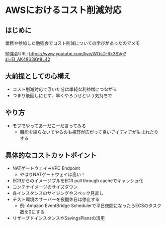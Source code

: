 # AWSにおけるコスト削減対応

## はじめに

業務や参加した勉強会でコスト削減についての学びがあったのでメモ

勉強会URL: https://www.youtube.com/live/WOsD-Rk3SVg?si=El_AK4863iGt8L42

## 大前提としての心構え

- コスト削減対応で浮いた分は単純な利益増につながる
- つまり後回しにせず、早くやろうぜという気持ちで

## やり方

- モブでやってあーだこーだ言ってみる
    - 職能を絞らないでやるのも視野が広がって良いアイディアが生まれたりする

## 具体的なコストカットポイント

- NATゲートウェイ→VPC Endpoint
  - やはりNATゲートウェイは高い！
- ECRからのイメージプルをECR pull through cacheでキャッシュ化
- コンテナイメージのサイズダウン
- 各インスタンスのサイジングやスペック見直し
- テスト環境のサーバーを夜間休日は停止する
  - 例: Amazon EventBridge Schedulerで平日夜間になったらECSのタスク数を0にする
- リザーブドインスタンスやSavingsPlansの活用
